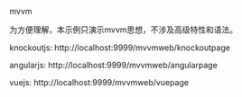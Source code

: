 mvvm

为方便理解，本示例只演示mvvm思想，不涉及高级特性和语法。

knockoutjs: http://localhost:9999/mvvmweb/knockoutpage

angularjs: http://localhost:9999/mvvmweb/angularpage

vuejs: http://localhost:9999/mvvmweb/vuepage
